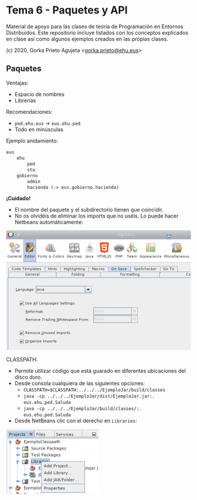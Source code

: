 # Tema 6 - Paquetes y API

Material de apoyo para las clases de teoría de Programación en Entornos Distribuidos. Este repositorio incluye listados con los conceptos explicados en clase así como algunos ejemplos creados en las propias clases.

(c) 2020, Gorka Prieto Agujeta <<gorka.prieto@ehu.eus>>

## Paquetes

Ventajas:

- Espacio de nombres
- Librerías

Recomendaciones:

- `ped.ehu.eus` -> `eus.ehu.ped`
- Todo en minúsculas

Ejemplo anidamiento:
```
eus
	ehu
		ped
		sta
	gobierno
		admin
		hacienda (-> eus.gobierno.hacienda)
```

**¡Cuidado!**

- El nombre del paquete y el subdirectorio tienen que coincidir.
- No os olvidéis de eliminar los imports que no uséis. Lo puede hacer Netbeans automáticamente:

![NetBeans](imgs/save.png)

CLASSPATH:

- Permite utilizar código que está guarado en diferentes ubicaciones del disco duro.
- Desde consola cualquiera de las siguientes opciones:
	- `CLASSPATH=$CLASSPATH:../../../EjemploJar/build/classes`
	- `java -cp ../../../EjemploJar/dist/EjemploJar.jar:. eus.ehu.ped.Saluda`
	- `java -cp ../../../EjemploJar/build/classes/:. eus.ehu.ped.Saluda`
- Desde NetBeans clic con el derecho en `Libraries`:

![ClassPath](imgs/classpath.png)